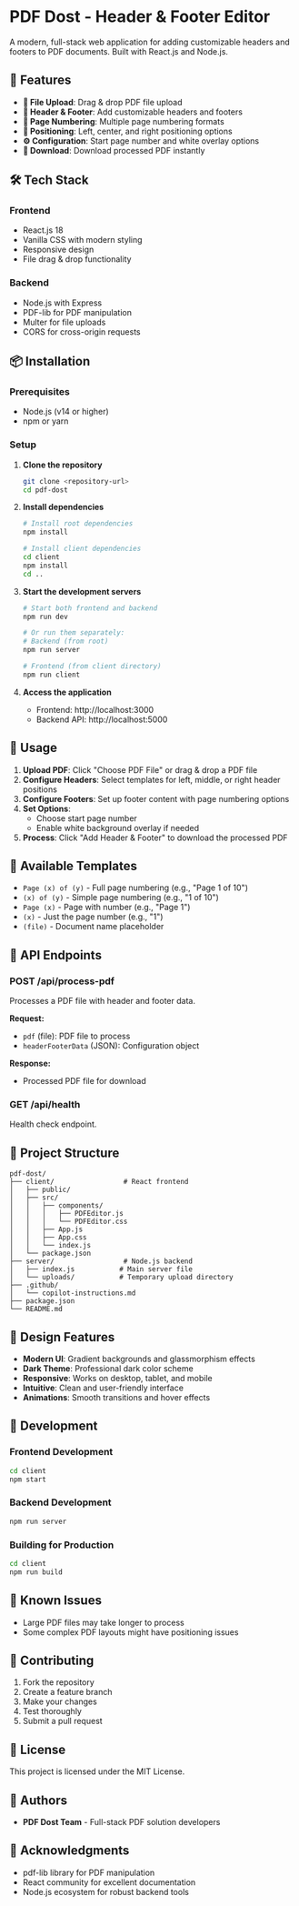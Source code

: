 # PDF Dost - Header & Footer Editor

A modern, full-stack web application for adding customizable headers and footers to PDF documents. Built with React.js and Node.js.

## 🚀 Features

- **📁 File Upload**: Drag & drop PDF file upload
- **📄 Header & Footer**: Add customizable headers and footers
- **🔢 Page Numbering**: Multiple page numbering formats
- **📍 Positioning**: Left, center, and right positioning options
- **⚙️ Configuration**: Start page number and white overlay options
- **💾 Download**: Download processed PDF instantly

## 🛠️ Tech Stack

### Frontend
- React.js 18
- Vanilla CSS with modern styling
- Responsive design
- File drag & drop functionality

### Backend
- Node.js with Express
- PDF-lib for PDF manipulation
- Multer for file uploads
- CORS for cross-origin requests

## 📦 Installation

### Prerequisites
- Node.js (v14 or higher)
- npm or yarn

### Setup

1. **Clone the repository**
   ```bash
   git clone <repository-url>
   cd pdf-dost
   ```

2. **Install dependencies**
   ```bash
   # Install root dependencies
   npm install
   
   # Install client dependencies
   cd client
   npm install
   cd ..
   ```

3. **Start the development servers**
   ```bash
   # Start both frontend and backend
   npm run dev
   
   # Or run them separately:
   # Backend (from root)
   npm run server
   
   # Frontend (from client directory)
   npm run client
   ```

4. **Access the application**
   - Frontend: http://localhost:3000
   - Backend API: http://localhost:5000

## 🎯 Usage

1. **Upload PDF**: Click "Choose PDF File" or drag & drop a PDF file
2. **Configure Headers**: Select templates for left, middle, or right header positions
3. **Configure Footers**: Set up footer content with page numbering options
4. **Set Options**: 
   - Choose start page number
   - Enable white background overlay if needed
5. **Process**: Click "Add Header & Footer" to download the processed PDF

## 📝 Available Templates

- `Page (x) of (y)` - Full page numbering (e.g., "Page 1 of 10")
- `(x) of (y)` - Simple page numbering (e.g., "1 of 10")
- `Page (x)` - Page with number (e.g., "Page 1")
- `(x)` - Just the page number (e.g., "1")
- `(file)` - Document name placeholder

## 🚀 API Endpoints

### POST /api/process-pdf
Processes a PDF file with header and footer data.

**Request:**
- `pdf` (file): PDF file to process
- `headerFooterData` (JSON): Configuration object

**Response:**
- Processed PDF file for download

### GET /api/health
Health check endpoint.

## 📁 Project Structure

```
pdf-dost/
├── client/                 # React frontend
│   ├── public/
│   ├── src/
│   │   ├── components/
│   │   │   ├── PDFEditor.js
│   │   │   └── PDFEditor.css
│   │   ├── App.js
│   │   ├── App.css
│   │   └── index.js
│   └── package.json
├── server/                 # Node.js backend
│   ├── index.js           # Main server file
│   └── uploads/           # Temporary upload directory
├── .github/
│   └── copilot-instructions.md
├── package.json
└── README.md
```

## 🎨 Design Features

- **Modern UI**: Gradient backgrounds and glassmorphism effects
- **Dark Theme**: Professional dark color scheme
- **Responsive**: Works on desktop, tablet, and mobile
- **Intuitive**: Clean and user-friendly interface
- **Animations**: Smooth transitions and hover effects

## 🔧 Development

### Frontend Development
```bash
cd client
npm start
```

### Backend Development
```bash
npm run server
```

### Building for Production
```bash
cd client
npm run build
```

## 🐛 Known Issues

- Large PDF files may take longer to process
- Some complex PDF layouts might have positioning issues

## 🤝 Contributing

1. Fork the repository
2. Create a feature branch
3. Make your changes
4. Test thoroughly
5. Submit a pull request

## 📄 License

This project is licensed under the MIT License.

## 👥 Authors

- **PDF Dost Team** - Full-stack PDF solution developers

## 🙏 Acknowledgments

- pdf-lib library for PDF manipulation
- React community for excellent documentation
- Node.js ecosystem for robust backend tools
